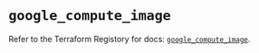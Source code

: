 # `google_compute_image`

Refer to the Terraform Registory for docs: [`google_compute_image`](https://registry.terraform.io/providers/hashicorp/google-beta/5.0.0/docs/resources/google_compute_image).
